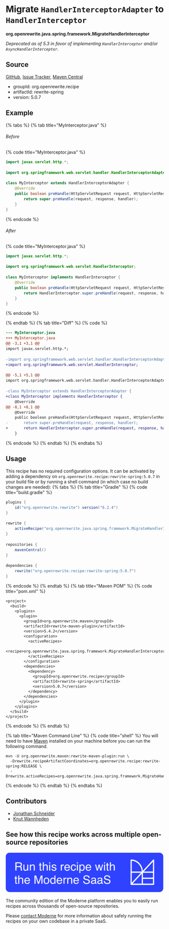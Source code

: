 # Migrate `HandlerInterceptorAdapter` to `HandlerInterceptor`

**org.openrewrite.java.spring.framework.MigrateHandlerInterceptor**

_Deprecated as of 5.3 in favor of implementing `HandlerInterceptor` and/or `AsyncHandlerInterceptor`._

## Source

[GitHub](https://github.com/openrewrite/rewrite-spring/blob/main/src/main/java/org/openrewrite/java/spring/framework/MigrateHandlerInterceptor.java), [Issue Tracker](https://github.com/openrewrite/rewrite-spring/issues), [Maven Central](https://central.sonatype.com/artifact/org.openrewrite.recipe/rewrite-spring/5.0.7/jar)

* groupId: org.openrewrite.recipe
* artifactId: rewrite-spring
* version: 5.0.7

## Example


{% tabs %}
{% tab title="MyInterceptor.java" %}

###### Before
{% code title="MyInterceptor.java" %}
```java
import javax.servlet.http.*;

import org.springframework.web.servlet.handler.HandlerInterceptorAdapter;

class MyInterceptor extends HandlerInterceptorAdapter {
    @Override
    public boolean preHandle(HttpServletRequest request, HttpServletResponse response, Object handler) {
        return super.preHandle(request, response, handler);
    }
}
```
{% endcode %}

###### After
{% code title="MyInterceptor.java" %}
```java
import javax.servlet.http.*;

import org.springframework.web.servlet.HandlerInterceptor;

class MyInterceptor implements HandlerInterceptor {
    @Override
    public boolean preHandle(HttpServletRequest request, HttpServletResponse response, Object handler) {
        return HandlerInterceptor.super.preHandle(request, response, handler);
    }
}
```
{% endcode %}

{% endtab %}
{% tab title="Diff" %}
{% code %}
```diff
--- MyInterceptor.java
+++ MyInterceptor.java
@@ -3,1 +3,1 @@
import javax.servlet.http.*;

-import org.springframework.web.servlet.handler.HandlerInterceptorAdapter;
+import org.springframework.web.servlet.HandlerInterceptor;

@@ -5,1 +5,1 @@
import org.springframework.web.servlet.handler.HandlerInterceptorAdapter;

-class MyInterceptor extends HandlerInterceptorAdapter {
+class MyInterceptor implements HandlerInterceptor {
    @Override
@@ -8,1 +8,1 @@
    @Override
    public boolean preHandle(HttpServletRequest request, HttpServletResponse response, Object handler) {
-       return super.preHandle(request, response, handler);
+       return HandlerInterceptor.super.preHandle(request, response, handler);
    }
```
{% endcode %}
{% endtab %}
{% endtabs %}


## Usage

This recipe has no required configuration options. It can be activated by adding a dependency on `org.openrewrite.recipe:rewrite-spring:5.0.7` in your build file or by running a shell command (in which case no build changes are needed): 
{% tabs %}
{% tab title="Gradle" %}
{% code title="build.gradle" %}
```groovy
plugins {
    id("org.openrewrite.rewrite") version("6.2.4")
}

rewrite {
    activeRecipe("org.openrewrite.java.spring.framework.MigrateHandlerInterceptor")
}

repositories {
    mavenCentral()
}

dependencies {
    rewrite("org.openrewrite.recipe:rewrite-spring:5.0.7")
}
```
{% endcode %}
{% endtab %}
{% tab title="Maven POM" %}
{% code title="pom.xml" %}
```markup
<project>
  <build>
    <plugins>
      <plugin>
        <groupId>org.openrewrite.maven</groupId>
        <artifactId>rewrite-maven-plugin</artifactId>
        <version>5.4.2</version>
        <configuration>
          <activeRecipes>
            <recipe>org.openrewrite.java.spring.framework.MigrateHandlerInterceptor</recipe>
          </activeRecipes>
        </configuration>
        <dependencies>
          <dependency>
            <groupId>org.openrewrite.recipe</groupId>
            <artifactId>rewrite-spring</artifactId>
            <version>5.0.7</version>
          </dependency>
        </dependencies>
      </plugin>
    </plugins>
  </build>
</project>
```
{% endcode %}
{% endtab %}

{% tab title="Maven Command Line" %}
{% code title="shell" %}
You will need to have [Maven](https://maven.apache.org/download.cgi) installed on your machine before you can run the following command.

```shell
mvn -U org.openrewrite.maven:rewrite-maven-plugin:run \
  -Drewrite.recipeArtifactCoordinates=org.openrewrite.recipe:rewrite-spring:RELEASE \
  -Drewrite.activeRecipes=org.openrewrite.java.spring.framework.MigrateHandlerInterceptor
```
{% endcode %}
{% endtab %}
{% endtabs %}

## Contributors
* [Jonathan Schneider](mailto:jkschneider@gmail.com)
* [Knut Wannheden](mailto:knut@moderne.io)


## See how this recipe works across multiple open-source repositories

[![Moderne Link Image](/.gitbook/assets/ModerneRecipeButton.png)](https://app.moderne.io/recipes/org.openrewrite.java.spring.framework.MigrateHandlerInterceptor)

The community edition of the Moderne platform enables you to easily run recipes across thousands of open-source repositories.

Please [contact Moderne](https://moderne.io/product) for more information about safely running the recipes on your own codebase in a private SaaS.
